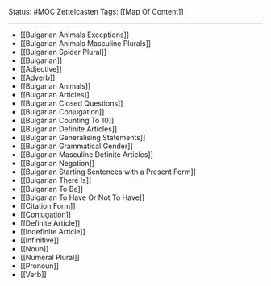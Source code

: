 Status: #MOC 
Zettelcasten Tags: [[Map Of Content]]

---

- [[Bulgarian Animals Exceptions]]
- [[Bulgarian Animals Masculine Plurals]]
- [[Bulgarian Spider Plural]]
- [[Bulgarian]]
- [[Adjective]]
- [[Adverb]]
- [[Bulgarian Animals]]
- [[Bulgarian Articles]]
- [[Bulgarian Closed Questions]]
- [[Bulgarian Conjugation]]
- [[Bulgarian Counting To 10]]
- [[Bulgarian Definite Articles]]
- [[Bulgarian Generalising Statements]]
- [[Bulgarian Grammatical Gender]]
- [[Bulgarian Masculine Definite Articles]]
- [[Bulgarian Negation]]
- [[Bulgarian Starting Sentences with a Present Form]]
- [[Bulgarian There Is]]
- [[Bulgarian To Be]]
- [[Bulgarian To Have Or Not To Have]]
- [[Citation Form]]
- [[Conjugation]]
- [[Definite Article]]
- [[Indefinite Article]]
- [[Infinitive]]
- [[Noun]]
- [[Numeral Plural]]
- [[Pronoun]]
- [[Verb]]


